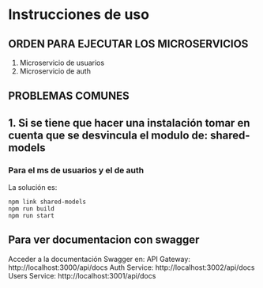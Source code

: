 # Instrucciones de uso

## ORDEN PARA EJECUTAR LOS MICROSERVICIOS
1. Microservicio de usuarios
2. Microservicio de auth



## PROBLEMAS COMUNES
## 1. Si se tiene que hacer una instalación tomar en cuenta que se desvincula el modulo de: shared-models
### Para el ms de usuarios y el de auth
La solución es: 
```
npm link shared-models
npm run build
npm run start
```


## Para ver documentacion con swagger
Acceder a la documentación Swagger en:
API Gateway: http://localhost:3000/api/docs
Auth Service: http://localhost:3002/api/docs
Users Service: http://localhost:3001/api/docs


